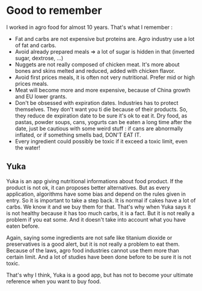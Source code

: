 # Good to remember

I worked in agro food for almost 10 years. That's what I remember :

* Fat and carbs are not expensive but proteins are. Agro industry use a lot of fat and carbs.
* Avoid already prepared meals =&gt; a lot of sugar is hidden in that \(inverted sugar, dextrose, ...\)
* Nuggets are not really composed of chicken meat. It's more about bones and skins melted and reduced, added with chicken flavor.
* Avoid first prices meals, it is often not very nutritional. Prefer mid or high prices meals. 
* Meat will become more and more expensive, because of China growth and EU lower grants.
* Don't be obsessed with expiration dates. Industries has to protect themselves. They don't want you ti die because of their products. So, they reduce de expiration date to be sure it's ok to eat it. Dry food, as pastas, powder soups, cans, yogurts can be eaten a long time after the date, just be cautious with some weird stuff : if cans are abnormally inflated, or if something smells bad, DON'T EAT IT. 
* Every ingredient could possibly be toxic if it exceed a toxic limit, even the water!

## Yuka

Yuka is an app giving nutritional informations about food product. If the product is not ok, it can proposes better alternatives. But as every application, algorithms have some bias and depend on the rules given in entry. So it is important to take a step back. It is normal if cakes have a lot of carbs. We know it and we buy them for that. That's why when Yuka says it is not healthy because it has too much carbs, it is a fact. But it is not really a problem if you eat some. And it doesn't take into account what you have eaten before.

Again, saying some ingredients are not safe like titanium dioxide or preservatives is a good alert, but it is not really a problem to eat them. Because of the laws, agro food industries cannot use them more than certain limit. And a lot of studies have been done before to be sure it is not toxic.

That's why I think, Yuka is a good app, but has not to become your ultimate reference when you want to buy food. 



